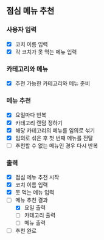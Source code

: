 ## 점심 메뉴 추천
### 사용자 입력
- [X] 코치 이름 입력
- [X] 각 코치가 못 먹는 메뉴 입력

### 카테고리와 메뉴
- [X] 추천 가능한 카테고리와 메뉴 준비

### 메뉴 추천
- [X] 요일마다 반복
- [X] 카테고리 랜덤 정하기
- [X] 해당 카테고리의 메뉴를 임의로 섞기
- [X] 임의로 섞은 후 첫 번째 메뉴를 전달
- [ ] 추천할 수 없는 메뉴인 경우 다시 반복

### 출력
- [X] 점심 메뉴 추천 시작
- [X] 코치 이름 입력
- [X] 못 먹는 메뉴 입력
- [ ] 메뉴 추천 결과
  - [X] 요일 출력
  - [ ] 카테고리 출력
  - [ ] 메뉴 출력
- [ ] 추천 완료